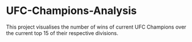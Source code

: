 # UFC-Champions-Analysis
This project visualises the number of wins of current UFC Champions over the current top 15 of their respective divisions.
